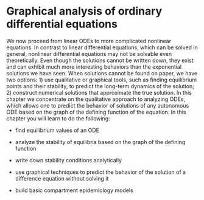 # Graphical analysis of ordinary differential equations

We now proceed from linear ODEs to more complicated nonlinear equations. In contrast to linear differential equations, which can be solved in general, nonlinear differential equations may not be solvable even theoretically. Even though the solutions cannot be written down, they exist and can exhibit much more interesting behaviors than the exponential solutions we have seen. When solutions cannot be found on paper, we have two options: 1) use qualitative or graphical tools, such as finding equilibrium points and their stability, to predict the long-term dynamics of the solution; 2) construct numerical solutions that approximate the true solution. In this chapter we concentrate on the qualitative approach to analyzing ODEs, which allows one to predict the behavior of solutions of any autonomous ODE based on the graph of the defining function of the equation. In this chapter you will learn to do the following:

* find equilibrium values of an ODE
 
* analyze the stability of equilibria based on the graph of the defining function

* write down stability conditions analytically

* use graphical techniques to predict the behavior of the solution of a difference equation without solving it

* build basic compartment epidemiology models